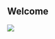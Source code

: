 ## Welcome 

<img border="0" data-original-height="200" data-original-width="135" src="https://4.bp.blogspot.com/-kw5eCkPxEyE/W1nf2wmk5gI/AAAAAAAAElw/akE4uMFfqDI-EjhGetfq4tHSscBRC-jagCLcBGAs/s1600/eu%2Bfoto.gif">
